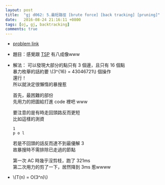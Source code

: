 ```yaml
---
layout: post
title:  "gj d062: 5.最短路徑 [brute force] [back tracking] [pruning]"
date:   2016-08-24 21:16:11 +0800
tags: [oj, gj, backtracking]
comments: true
---
```

*   [problem link](http://www.tcgs.tc.edu.tw:1218/ShowProblem?problemid=d062) 
*   題目：感覺跟 [TSP](https://en.wikipedia.org/wiki/Travelling_salesman_problem) 有八成像www

*   解法：
	可以發現大部分的點只有 3 個邊，且只有 16 個點  
	暴力枚舉的話約要 \\(3^{16} = 43046721\\) 個操作  
	還行！  
	所以就決定很懶惰的暴搜惹

	首先，最困難的部份  
	先用力的把圖給打進 code 裡吧 www
	
	要注意的是有時走回頭路反而更短  
	比如這樣的測資
	
		1
		p o l

	若是不回頭的話反而達不到最優解 3  
	故暴搜時不需排除已走過的節點
	
	第一次 AC 時幾乎沒剪枝，跑了 321ms  
	第二次用力的剪了一下，居然降到 3ms 惹wwww

*   \\(T(n) = O(3^n)\\)
<script src="https://gist-it.appspot.com/https://github.com/prprprpony/oj/blob/master/gj/d062.cpp"></script>
